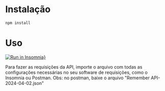 # Instalação

`npm install`

# Uso

[![Run in Insomnia}](https://insomnia.rest/images/run.svg)](https://insomnia.rest/run/?label=Remember%20API&uri=https%3A%2F%2Fraw.githubusercontent.com%2FLuanVendt%2FrememberAPI%2Fmain%2FInsomnia_2024-04-21.json%3Ftoken%3DGHSAT0AAAAAACQR6CHXWLSBHKLQ7PE56KFYZRFNACA)

Para fazer as requisições da API, importe o arquivo com todas as configurações necessárias no seu software de requisições, como o Insomnia ou Postman.
Obs: no postman, baixe o arquivo "Remember API-2024-04-02.json"
